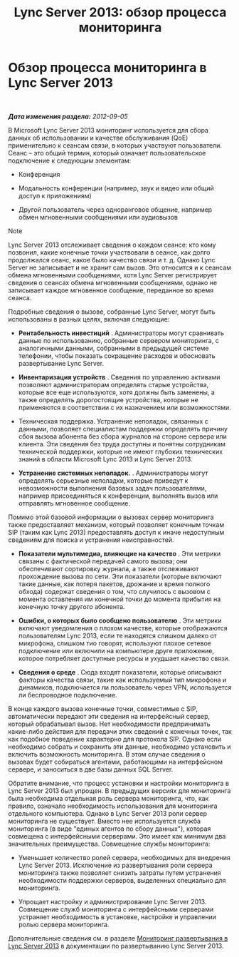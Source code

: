 ﻿---
title: 'Lync Server 2013: обзор процесса мониторинга'
TOCTitle: Обзор процесса мониторинга
ms:assetid: 5d5eb658-7fe0-42e6-acaf-700051d0a823
ms:mtpsurl: https://technet.microsoft.com/ru-ru/library/JJ204937(v=OCS.15)
ms:contentKeyID: 49888010
ms.date: 05/19/2016
mtps_version: v=OCS.15
ms.translationtype: HT
---

# Обзор процесса мониторинга в Lync Server 2013

 

_**Дата изменения раздела:** 2012-09-05_

В Microsoft Lync Server 2013 мониторинг используется для сбора данных об использовании и качестве обслуживания (QoE) применительно к сеансам связи, в которых участвуют пользователи. Сеанс – это общий термин, который означает пользовательское подключение к следующим элементам:

  - Конференция

  - Модальность конференции (например, звук и видео или общий доступ к приложениям)

  - Другой пользователь через одноранговое общение, например обмен мгновенными сообщениями или аудиовызов

> [!note]  
> Lync Server 2013 отслеживает сведения о каждом сеансе: кто кому позвонил, какие конечные точки участвовали в сеансе, как долго продолжался сеанс, какое было качество связи и т. д. Однако Lync Server не записывает и не хранит сам вызов. Это относится и к сеансам обмена мгновенными сообщениями, хотя Lync Server регистрирует сведения о сеансах обмена мгновенными сообщениями, однако не записывает каждое мгновенное сообщение, переданное во время сеанса.

Подробные сведения о вызове, собранные Lync Server, могут быть использованы в разных целях, включая следующие:

  - **Рентабельность инвестиций** . Администраторы могут сравнивать данные по использованию, собранные сервером мониторинга, с аналогичными данными, собранными в предыдущей системе телефонии, чтобы показать сокращение расходов и обосновать развертывание Lync Server.

  - **Инвентаризация устройств** . Сведения по управлению активами позволяют администраторам определять старые устройства, которые все еще используются, хотя должны быть заменены, а также определять дорогостоящие устройства, которые не применяются в соответствии с их назначением или возможностями.

  - Техническая поддержка. Устранение неполадок, связанных с данными, позволяет специалистам поддержки определять причину сбоя вызова абонента без сбора журналов на стороне сервера или клиента. Эти сведения без труда доступны и понятны сотрудникам технической поддержки, которые не имеют глубоких технических знаний в области Microsoft Lync 2013 и Lync Server 2013.

  - **Устранение системных неполадок.** . Администраторы могут определять серьезные неполадки, которые приведут к невозможности выполнения базовых задач пользователями, например присоединяться к конференции, выполнять вызов или отправлять мгновенное сообщение.

Помимо этой базовой информации о вызовах сервер мониторинга также предоставляет механизм, который позволяет конечным точкам SIP (таким как Lync 2013) предоставлять доступ к иначе недоступным сведениям для поиска и устранения неисправностей.

  - **Показатели мультимедиа, влияющие на качество** . Эти метрики связаны с фактической передачей самого вызова; они обеспечивают сортировку журнала, а также отслеживают прохождение вызова по сети. Эти показатели (которые включают такие данные, как потеря пакетов, дрожание и время полного обхода) содержат сведения о том, что случилось с вызовом с момента оставления им конечной точки до момента прибытия на конечную точку другого абонента.

  - **Ошибки, о которых было сообщено пользователю** . Эти метрики включают уведомления о плохом качестве, которые отображаются пользователям Lync 2013, если те находятся слишком далеко от микрофона, слишком тио говорят, используют плохое сетевое подключение или включили на компьютере друге приложение, которое потребляет доступные ресурсы и ухудшает качество связи.

  - **Сведения о среде** . Сюда входят показатели, которые описывают факторы качества связи, такие как используемый тип микрофона и динамиков, подключается ли пользователь через VPN, используется ли беспроводное подключение.

В конце каждого вызова конечные точки, совместимые с SIP, автоматически передают эти сведения на интерфейсный сервер, который обрабатывал вызов. Нет необходимости предпринимать какие-либо действия для передачи этих сведений с конечных точек, так как подобное поведение характерно для протокола SIP. Однако если необходимо собрать и сохранить эти данные, необходимо установить и включить возможность мониторинга. В этом случае сведения о вызовах будет собираться агентами, работающими на интерфейсном сервере, и заноситься в две базы данных SQL Server.

Обратите внимание, что процесс установки и настройки мониторинга в Lync Server 2013 был упрощен. В предыдущих версиях для мониторинга была необходима отдельная роль сервера мониторинга, что, как правило, означало необходимость использования для мониторинга отдельного компьютера. Однако в Lync Server 2013 роли сервер мониторинга не существует. Вместо нее используется служба мониторинга (в виде "единых агентов по сбору данных"), которая совмещена с интерфейсными серверами. Это имеет как минимум два значительных преимущества. Совмещение службы мониторинга:

  - Уменьшает количество ролей сервера, необходимых для внедрения Lync Server 2013. Исключение из развертывания роли сервера мониторинга также позволяет снизить затраты путем устранения необходимости поддержки серверов, выделенных специально для мониторинга.

  - Упрощает настройку и администрирование Lync Server 2013. Совмещение служб мониторинга с интерфейсными серверами устраняет необходимость в установке, настройке и управлении ролью сервера мониторинга.

Дополнительные сведения см. в разделе [Мониторинг развертывания в Lync Server 2013](lync-server-2013-deploying-monitoring.md) в документации по развертыванию Lync Server 2013.

